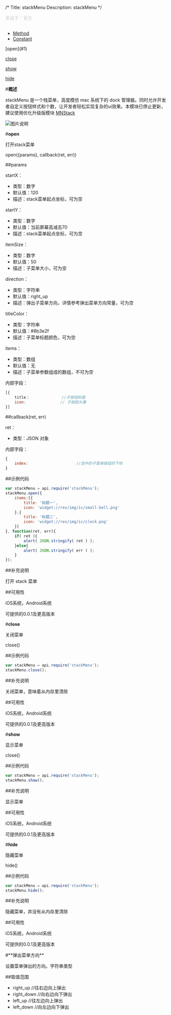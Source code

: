 /*
Title: stackMenu
Description: stackMenu
*/

<p style="color: #ccc; margin-bottom: 30px;">来自于：官方</p>

<ul id="tab" class="clearfix">
	<li class="active"><a href="#method-content">Method</a></li>
	<li><a href="#const-content">Constant</a></li>
</ul>
<div id="method-content">

<div class="outline">
[open](#1)

[close](#2)

[show](#3)

[hide](#4)
</div>

#**概述**

stackMenu 是一个栈菜单，高度模仿 mac 系统下的 dock 管理器。同时允许开发者自定义按钮样式和个数，让开发者轻松实现复杂的ui效果。本模块已停止更新，建议使用优化升级版模块 [MNStack](http://docs.apicloud.com/端API/导航菜单/MNStack)

![图片说明](/img/docImage/stackMenu.jpg)

#**open**<div id="1"></div>

打开stack菜单

open({params}, callback(ret, err))

##params

startX：

- 类型：数字
- 默认值：120
- 描述：stack菜单起点坐标，可为空

startY：

- 类型：数字
- 默认值：当前屏幕高减去70
- 描述：stack菜单起点坐标，可为空

itemSize：

- 类型：数字
- 默认值：50
- 描述：子菜单大小，可为空

direction：

- 类型：字符串
- 默认值：right_up
- 描述：弹出子菜单方向，详情参考弹出菜单方向常量，可为空

titleColor：

- 类型：字符串
- 默认值：#8b3e2f
- 描述：子菜单标题颜色，可为空

items：

- 类型：数组
- 默认值：无
- 描述：子菜单参数组成的数组，不可为空

内部字段：

```js
[{
	title：              //子按钮标题
	icon:               // 子按钮头像
}]
```

##callback(ret, err)

ret：

- 类型：JSON 对象

内部字段：

```js
{
	index:                     //选中的子菜单按钮的下标
}
```

##示例代码

```js
var stackMenu = api.require('stackMenu');
stackMenu.open({
	items:[{
        title: '标题一',
        icon: 'widget://res/img/ic/small-bell.png'
    },{
        title: '标题二',
        icon: 'widget://res/img/ic/clock.png'
    }]
}, function(ret, err){		
    if( ret ){
        alert( JSON.stringify( ret ) );
    }else{
        alert( JSON.stringify( err ) );
    }
});
```

##补充说明

打开 stack 菜单

##可用性

iOS系统，Android系统

可提供的0.0.1及更高版本


#**close**<div id="2"></div>

关闭菜单

close()

##示例代码

```js
var stackMenu = api.require('stackMenu');
stackMenu.close();
```

##补充说明

关闭菜单，意味着从内存里清除

##可用性

iOS系统，Android系统

可提供的0.0.1及更高版本

#**show**<div id="3"></div>

显示菜单

close()

##示例代码

```js
var stackMenu = api.require('stackMenu');
stackMenu.show();
```

##补充说明

显示菜单

##可用性

iOS系统，Android系统

可提供的0.0.1及更高版本


#**hide**<div id="4"></div>

隐藏菜单

hide()

##示例代码

```js
var stackMenu = api.require('stackMenu');
stackMenu.hide();
```

##补充说明

隐藏菜单，并没有从内存里清除

##可用性

iOS系统，Android系统

可提供的0.0.1及更高版本


<div id="const-content">
#**弹出菜单方向**

设置菜单弹出的方向。字符串类型

##取值范围

- right_up 		//往右边向上弹出
- right_down 	//向右边向下弹出
- left_up		//往左边向上弹出
- left_down		//向左边向下弹出